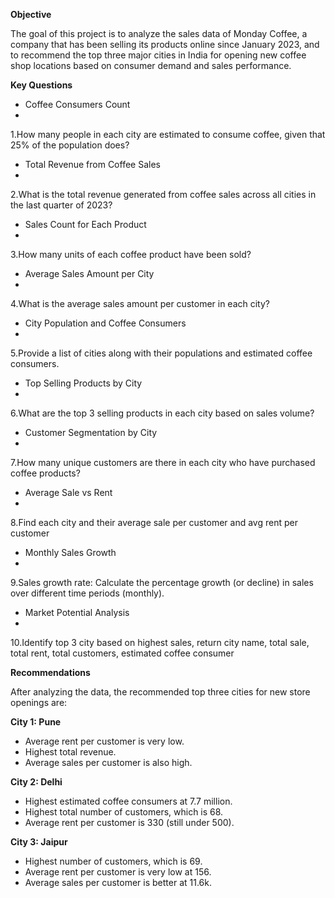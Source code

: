 **Objective**

The goal of this project is to analyze the sales data of Monday Coffee, a company that has been selling its products online since January 2023, and to recommend the top three major cities in India for opening new coffee shop locations based on consumer demand and sales performance.

**Key Questions**

- Coffee Consumers Count
- 
1.How many people in each city are estimated to consume coffee, given that 25% of the population does?

- Total Revenue from Coffee Sales
- 
2.What is the total revenue generated from coffee sales across all cities in the last quarter of 2023?

- Sales Count for Each Product
- 
3.How many units of each coffee product have been sold?

- Average Sales Amount per City
- 
4.What is the average sales amount per customer in each city?

- City Population and Coffee Consumers
- 
5.Provide a list of cities along with their populations and estimated coffee consumers.

- Top Selling Products by City
- 
6.What are the top 3 selling products in each city based on sales volume?

- Customer Segmentation by City
- 
7.How many unique customers are there in each city who have purchased coffee products?

- Average Sale vs Rent
- 
8.Find each city and their average sale per customer and avg rent per customer

- Monthly Sales Growth
- 
9.Sales growth rate: Calculate the percentage growth (or decline) in sales over different time periods (monthly).

- Market Potential Analysis
- 
10.Identify top 3 city based on highest sales, return city name, total sale, total rent, total customers, estimated coffee consumer

**Recommendations**

After analyzing the data, the recommended top three cities for new store openings are:

**City 1: Pune**

- Average rent per customer is very low.
- Highest total revenue.
- Average sales per customer is also high.

**City 2: Delhi**

- Highest estimated coffee consumers at 7.7 million.
- Highest total number of customers, which is 68.
- Average rent per customer is 330 (still under 500).

**City 3: Jaipur**

- Highest number of customers, which is 69.
- Average rent per customer is very low at 156.
- Average sales per customer is better at 11.6k.

